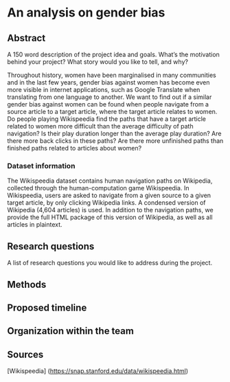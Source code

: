 # An analysis on gender bias

## Abstract
A 150 word description of the project idea and goals. What’s the motivation behind your project? What story would you like to tell, and why?

Throughout history, women have been marginalised in many communities and in the last few years, gender bias against women has become even more visible in internet applications, such as Google Translate when translating from one language to another. We want to find out if a similar gender bias against women can be found when people navigate from a source article to a target article, where the target article relates to women. Do people playing Wikispeedia find the paths that have a target article related to women more difficult than the average difficulty of path navigation? Is their play duration longer than the average play duration? Are there more back clicks in these paths? Are there more unfinished paths than finished paths related to articles about women?

### Dataset information
The Wikispeedia dataset contains human navigation paths on Wikipedia, collected through the human-computation game Wikispeedia. In Wikispeedia, users are asked to navigate from a given source to a given target article, by only clicking Wikipedia links. A condensed version of Wikipedia (4,604 articles) is used. In addition to the navigation paths, we provide the full HTML package of this version of Wikipedia, as well as all articles in plaintext.

## Research questions
A list of research questions you would like to address during the project.

## Methods

## Proposed timeline

## Organization within the team

## Sources
[Wikispeedia] (https://snap.stanford.edu/data/wikispeedia.html)
